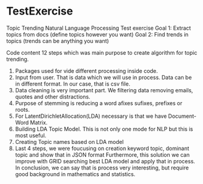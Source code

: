 # TestExercise
Topic Trending Natural Language Processing
Test exercise
Goal 1: Extract topics from docs (define topics however you want)
Goal 2: Find trends in topics (trends can be anything you want)

Code content 12 steps which was main purpose to create algorithm for topic trending.
1. Packages used for vide different processing inside code.
2. Input from user. That is data which we will use in process. Data can be in different format. In our case, that is csv file.
3. Data cleaning is very important part. We filtering data removing emails, quotes and other distractions. 
4. Purpose of stemming is reducing a word afixes sufixes, prefixes or roots.
5. For LatentDirichletAllocation(LDA) necessary is that we have Document-Word Matrix.
6. Building LDA Topic Model. This is not only one mode for NLP but this is most useful.
7. Creating Topic names based on LDA model
8. Last 4 steps, we were foucusing on creation keyword topic, dominant topic and show that in JSON format
Furthermore, this solution we can improve with GRID searching best LDA model and apply that in process. 
In conclusion, we can say that is process very interesting, but require good background in mathematics and statistics.
